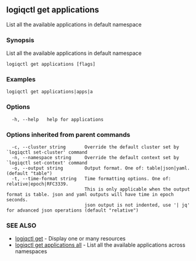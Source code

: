 ## logiqctl get applications

List all the available applications in default namespace

### Synopsis

List all the available applications in default namespace

```
logiqctl get applications [flags]
```

### Examples

```
logiqctl get applications|apps|a
```

### Options

```
  -h, --help   help for applications
```

### Options inherited from parent commands

```
  -c, --cluster string       Override the default cluster set by `logiqctl set-cluster' command
  -n, --namespace string     Override the default context set by `logiqctl set-context' command
  -o, --output string        Output format. One of: table|json|yaml. (default "table")
  -t, --time-format string   Time formatting options. One of: relative|epoch|RFC3339. 
                             This is only applicable when the output format is table. json and yaml outputs will have time in epoch seconds.
                             json output is not indented, use '| jq' for advanced json operations (default "relative")
```

### SEE ALSO

* [logiqctl get](logiqctl_get.md)	 - Display one or many resources
* [logiqctl get applications all](logiqctl_get_applications_all.md)	 - List all the available applications across namespaces

